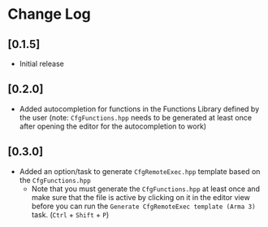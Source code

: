 # Change Log

## [0.1.5]

- Initial release

## [0.2.0]

- Added autocompletion for functions in the Functions Library defined by the user (note: `CfgFunctions.hpp` needs to be generated at least once after opening the editor for the autocompletion to work)

## [0.3.0]

- Added an option/task to generate `CfgRemoteExec.hpp` template based on the `CfgFunctions.hpp`
  - Note that you must generate the `CfgFunctions.hpp` at least once and make sure that the file is active by clicking on it in the editor view before you can run the `Generate CfgRemoteExec template (Arma 3)` task. (`Ctrl` + `Shift` + `P`)
